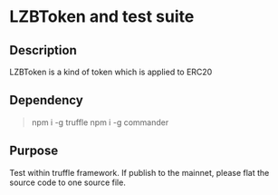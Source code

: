 # LZBToken and test suite

## Description
LZBToken is a kind of token which is applied to ERC20

## Dependency
> npm i -g truffle
> npm i -g commander

## Purpose
Test within truffle framework. If publish to the mainnet, please flat the source code to one source file.
